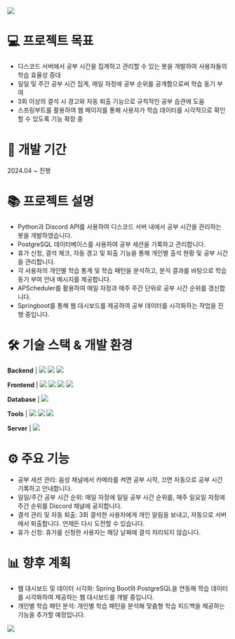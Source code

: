 <img src= "https://capsule-render.vercel.app/api?type=waving&height=300&color=gradient&text=공부시간%20관리%20시스템&desc=Discord%20Bot%20and%20Web%20Dashboard%20for%20Efficient%20Study%20Tracking&descAlign=50&descAlignY=62&descSize=20.1&fontSize=60&section=header&reversal=true&textBg=false&animation=fadeIn&fontAlign=50&fontAlignY=35" />



# 💻 프로젝트 목표
- 디스코드 서버에서 공부 시간을 집계하고 관리할 수 있는 봇을 개발하여 사용자들의 학습 효율성 증대
- 일일 및 주간 공부 시간 집계, 매일 자정에 공부 순위를 공개함으로써 학습 동기 부여
- 3회 이상의 결석 시 경고와 자동 퇴출 기능으로 규칙적인 공부 습관에 도움
- 스프링부트를 활용하여 웹 페이지를 통해 사용자가 학습 데이터를 시각적으로 확인할 수 있도록 기능 확장 중


# 📆 개발 기간
2024.04 ~ 진행 


# 📚 프로젝트 설명
- Python과 Discord API를 사용하여 디스코드 서버 내에서 공부 시간을 관리하는 봇을 개발하였습니다.
- PostgreSQL 데이터베이스를 사용하여 공부 세션을 기록하고 관리합니다.
- 휴가 신청, 결석 체크, 자동 경고 및 퇴출 기능을 통해 개인별 출석 현황 및 공부 시간을 관리합니다.
- 각 사용자의 개인별 학습 통계 및 학습 패턴을 분석하고, 분석 결과를 바탕으로 학습 동기 부여 안내 메시지를 제공합니다.
- APScheduler를 활용하여 매일 자정과 매주 주간 단위로 공부 시간 순위를 갱신합니다.
- Springboot를 통해 웹 대시보드를 제공하여 공부 데이터를 시각화하는 작업을 진행 중입니다.


# 🛠 기술 스택 & 개발 환경
**Backend** | <img src="https://img.shields.io/badge/java-007396?style=for-the-badge&logo=java&logoColor=white"> <img src="https://img.shields.io/badge/springboot-6DB33F?style=for-the-badge&logo=spring&logoColor=white"> <img src="https://img.shields.io/badge/python-3776AB?style=for-the-badge&logo=python&logoColor=white"> 

**Frontend** | <img src="https://img.shields.io/badge/html5-E34F26?style=for-the-badge&logo=html5&logoColor=white"> <img src="https://img.shields.io/badge/javascript-F7DF1E?style=for-the-badge&logo=javascript&logoColor=black"> <img src="https://img.shields.io/badge/css-1572B6?style=for-the-badge&logo=css3&logoColor=white"> <img src="https://img.shields.io/badge/bootstrap-7952B3?style=for-the-badge&logo=bootstrap&logoColor=white">

**Database** | <img src="https://img.shields.io/badge/PostgreSQL-4169E1?style=for-the-badge&logo=postgresql&logoColor=white">

**Tools** | <img src="https://img.shields.io/badge/github-181717?style=for-the-badge&logo=github&logoColor=white"> <img src="https://img.shields.io/badge/git-F05032?style=for-the-badge&logo=git&logoColor=white"> <img src="https://img.shields.io/badge/notion-000000?style=for-the-badge&logo=notion&logoColor=white">

**Server** | <img src="https://img.shields.io/badge/Heroku-430098?style=for-the-badge&logo=heroku&logoColor=white">


# ⚙ 주요 기능
- 공부 세션 관리: 음성 채널에서 카메라를 켜면 공부 시작, 끄면 자동으로 공부 시간 기록하고 안내합니다.
- 일일/주간 공부 시간 순위: 매일 자정에 일일 공부 시간 순위를, 매주 일요일 자정에 주간 순위를 Discord 채널에 공지합니다.
- 결석 관리 및 자동 퇴출: 3회 결석한 사용자에게 개인 알림을 보내고, 자동으로 서버에서 퇴출합니다. 언제든 다시 도전할 수 있습니다.
- 휴가 신청: 휴가를 신청한 사용자는 해당 날짜에 결석 처리되지 않습니다.
  

# 📊 향후 계획
- 웹 대시보드 및 데이터 시각화: Spring Boot와 PostgreSQL을 연동해 학습 데이터를 시각화하여 제공하는 웹 대시보드를 개발 중입니다.
- 개인별 학습 패턴 분석: 개인별 학습 패턴을 분석해 맞춤형 학습 피드백을 제공하는 기능을 추가할 예정입니다.

<img src="https://capsule-render.vercel.app/api?type=waving&color=timeAuto&height=150&section=footer" /> 
